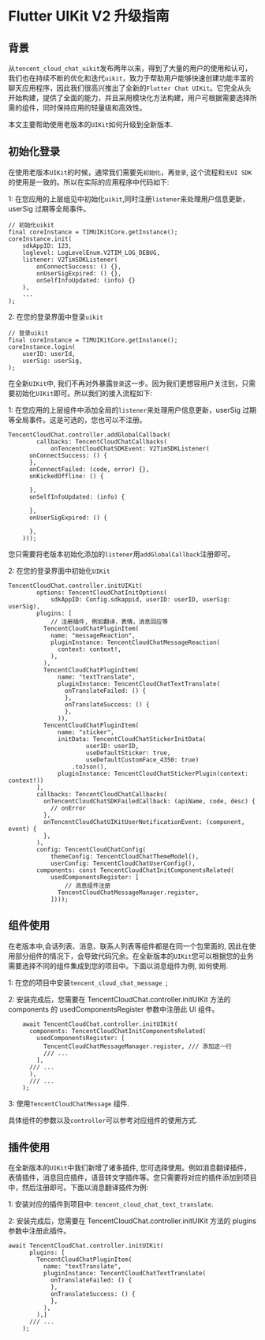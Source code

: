 # Flutter UIKit V2 升级指南

## 背景

从`tencent_cloud_chat_uikit`发布两年以来，得到了大量的用户的使用和认可，我们也在持续不断的优化和迭代`uikit`，致力于帮助用户能够快速创建功能丰富的聊天应用程序，因此我们很高兴推出了全新的`Flutter Chat UIKit`。它完全从头开始构建，提供了全面的能力，并且采用模块化方法构建，用户可根据需要选择所需的组件，同时保持应用的轻量级和高效性。

本文主要帮助使用老版本的`UIKit`如何升级到全新版本.

## 初始化登录

在使用老版本`UIKit`的时候，通常我们需要先`初始化`，再`登录`, 这个流程和`无UI SDK`的使用是一致的。所以在实际的应用程序中代码如下:

1: 在您应用的上层组见中初始化`uikit`,同时注册`listener`来处理用户信息更新，userSig 过期等全局事件。

```
// 初始化uikit
final coreInstance = TIMUIKitCore.getInstance();
coreInstance.init(
    sdkAppID: 123,
    loglevel: LogLevelEnum.V2TIM_LOG_DEBUG,
    listener: V2TimSDKListener(
        onConnectSuccess: () {},
        onUserSigExpired: () {},
        onSelfInfoUpdated: (info) {}
    ),
    ...
);
```

2: 在您的登录界面中登录`uikit`

```
// 登录uikit
final coreInstance = TIMUIKitCore.getInstance();
coreInstance.login(
    userID: userId,
    userSig: userSig,
);
```

在全新`UIKit`中, 我们不再对外暴露`登录`这一步。因为我们更想容用户关注到，只需要初始化`UIKit`即可。所以我们的接入流程如下:

1: 在您应用的上层组件中添加全局的`listener`来处理用户信息更新，userSig 过期等全局事件。这是可选的，您也可以不注册。

```
TencentCloudChat.controller.addGlobalCallback(
        callbacks: TencentCloudChatCallbacks(
            onTencentCloudChatSDKEvent: V2TimSDKListener(
      onConnectSuccess: () {
      },
      onConnectFailed: (code, error) {},
      onKickedOffline: () {

      },
      onSelfInfoUpdated: (info) {

      },
      onUserSigExpired: () {

      },
    )));
```

您只需要将老版本初始化添加的`listener`用`addGlobalCallback`注册即可。

2: 在您的登录界面中初始化`UIKit`

```
TencentCloudChat.controller.initUIKit(
        options: TencentCloudChatInitOptions(
            sdkAppID: Config.sdkappid, userID: userID, userSig: userSig),
        plugins: [
            // 注册插件, 例如翻译，表情，消息回应等
          TencentCloudChatPluginItem(
            name: "messageReaction",
            pluginInstance: TencentCloudChatMessageReaction(
              context: context!,
            ),
          ),
          TencentCloudChatPluginItem(
              name: "textTranslate",
              pluginInstance: TencentCloudChatTextTranslate(
                onTranslateFailed: () {
                },
                onTranslateSuccess: () {
                },
              )),
          TencentCloudChatPluginItem(
              name: "sticker",
              initData: TencentCloudChatStickerInitData(
                      userID: userID,
                      useDefaultSticker: true,
                      useDefaultCustomFace_4350: true)
                  .toJson(),
              pluginInstance: TencentCloudChatStickerPlugin(context: context!))
        ],
        callbacks: TencentCloudChatCallbacks(
          onTencentCloudChatSDKFailedCallback: (apiName, code, desc) {
            // onError
          },
          onTencentCloudChatUIKitUserNotificationEvent: (component, event) {
          },
        ),
        config: TencentCloudChatConfig(
            themeConfig: TencentCloudChatThemeModel(),
            userConfig: TencentCloudChatUserConfig(),
        components: const TencentCloudChatInitComponentsRelated(
            usedComponentsRegister: [
                // 消息组件注册
              TencentCloudChatMessageManager.register,
            ])));
```

## 组件使用

在老版本中,会话列表、消息、联系人列表等组件都是在同一个包里面的, 因此在使用部分组件的情况下，会导致代码冗余。在全新版本的`UIKit`您可以根据您的业务需要选择不同的组件集成到您的项目中。下面以消息组件为例, 如何使用.

1: 在您的项目中安装`tencent_cloud_chat_message `;

2: 安装完成后，您需要在 TencentCloudChat.controller.initUIKit 方法的 components 的 usedComponentsRegister 参数中注册此 UI 组件。

```
    await TencentCloudChat.controller.initUIKit(
      components: TencentCloudChatInitComponentsRelated(
        usedComponentsRegister: [
          TencentCloudChatMessageManager.register, /// 添加这一行
          /// ...
        ],
      /// ...
      ),
      /// ...
    );
```

3: 使用`TencentCloudChatMessage` 组件.

具体组件的参数以及`controller`可以参考对应组件的使用方式.

## 插件使用

在全新版本的`UIKit`中我们新增了诸多插件, 您可选择使用。例如消息翻译插件，表情插件，消息回应插件，语音转文字插件等。您只需要将对应的插件添加到项目中，然后注册即可。下面以消息翻译插件为例:

1: 安装对应的插件到项目中: `tencent_cloud_chat_text_translate`.

2: 安装完成后，您需要在 TencentCloudChat.controller.initUIKit 方法的 plugins 参数中注册此插件。

```
await TencentCloudChat.controller.initUIKit(
      plugins: [
        TencentCloudChatPluginItem(
          name: "textTranslate",
          pluginInstance: TencentCloudChatTextTranslate(
            onTranslateFailed: () {
            },
            onTranslateSuccess: () {
            },
          ),
        ),]
      /// ...
    );
```
